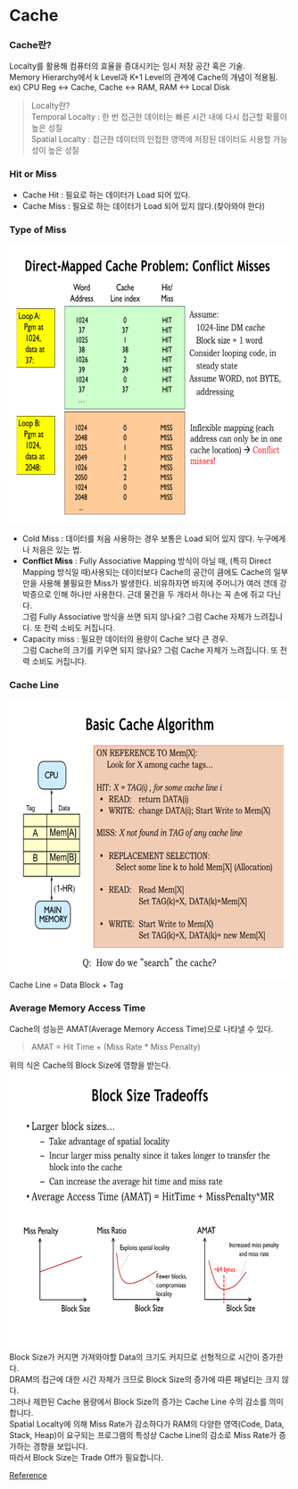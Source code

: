 # Cache
### Cache란?
Localty를 활용해 컴퓨터의 효율을 증대시키는 임시 저장 공간 혹은 기술.  
Memory Hierarchy에서 k Level과 K+1 Level의 관계에 Cache의 개념이 적용됨.  ex) CPU Reg <-> Cache, Cache <-> RAM, RAM <-> Local Disk
  
> Localty란?  
> Temporal Localty : 한 번 접근한 데이터는 빠른 시간 내에 다시 접근할 확률이 높은 성질  
> Spatial Localty : 접근한 데이터의 인접한 영역에 저장된 데이터도 사용할 가능성이 높은 성질

### Hit or Miss
- Cache Hit : 필요로 하는 데이터가 Load 되어 있다.
- Cache Miss : 필요로 하는 데이터가 Load 되어 있지 않다.(찾아와야 한다)

### Type of Miss
<img src="../image/Cache_CM.png" width="600" height="500"> 

- Cold Miss : 데이터를 처음 사용하는 경우 보통은 Load 되어 있지 않다. 누구에게나 처음은 있는 법.
- **Conflict Miss** : Fully Associative Mapping 방식이 아닐 때, (특히 Direct Mapping 방식일 때)사용되는 데이터보다 Cache의 공간이 큼에도 Cache의 일부만을 사용해 불필요한 Miss가 발생한다. 비유하자면 바지에 주머니가 여러 갠데 강박증으로 인해 하나만 사용한다. 근데 물건을 두 개라서 하나는 꼭 손에 쥐고 다닌다.   
그럼 Fully Associative 방식을 쓰면 되지 않나요? 그럼 Cache 자체가 느려집니다. 또 전력 소비도 커집니다.
- Capacity miss : 필요한 데이터의 용량이 Cache 보다 큰 경우.  
그럼 Cache의 크기를 키우면 되지 않나요? 그럼 Cache 자체가 느려집니다. 또 전력 소비도 커집니다.

### Cache Line
<img src="../image/Cache_Algo.png" width="600" height="500">
Cache Line = Data Block + Tag  

### Average Memory Access Time
Cache의 성능은 AMAT(Average Memory Access Time)으로 나타낼 수 있다.  
> AMAT = Hit Time + (Miss Rate * Miss Penalty)  

위의 식은 Cache의 Block Size에 영향을 받는다.  
<img src="../image/Cache_Block.png" width="600" height="500">  
Block Size가 커지면 가져와야할 Data의 크기도 커지므로 선형적으로 시간이 증가한다.  
DRAM의 접근에 대한 시간 자체가 크므로 Block Size의 증가에 따른 패널티는 크지 않다.  
그러나 제한된 Cache 용량에서 Block Size의 증가는 Cache Line 수의 감소를 의미합니다.  
Spatial Localty에 의해 Miss Rate가 감소하다가 RAM의 다양한 영역(Code, Data, Stack, Heap)이 요구되는 프로그램의 특성상 Cache Line의 감소로 Miss Rate가 증가하는 경향을 보입니다.  
따라서 Block Size는 Trade Off가 필요합니다.

[Reference](https://ocw.mit.edu/courses/electrical-engineering-and-computer-science/6-004-computation-structures-spring-2017/c14/c14s1/)
